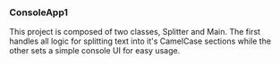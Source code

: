 ### ConsoleApp1
This project is composed of two classes, Splitter and Main. The first handles all logic for splitting text into it's CamelCase sections while the other sets a simple console UI for easy usage.
